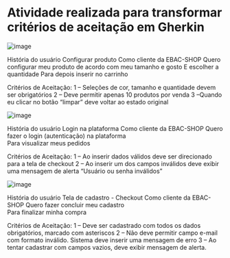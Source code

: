 # Atividade realizada para transformar critérios de aceitação em Gherkin

![image](https://github.com/user-attachments/assets/5f91bba2-933d-4395-b6a2-133653aeef1e)

História do usuário Configurar produto
Como cliente da EBAC-SHOP
Quero configurar meu produto de acordo com meu tamanho e gosto
E escolher a quantidade
Para depois inserir no carrinho

Critérios de Aceitação:
1 – Seleções de cor, tamanho e quantidade devem ser obrigatórios
2 – Deve permitir apenas 10 produtos por venda
3 –Quando eu clicar no botão “limpar” deve voltar ao estado original

 ![image](https://github.com/user-attachments/assets/5635cdf5-b99d-41b6-9fa6-4bf91ce008e5)

História do usuário Login na plataforma
Como cliente da EBAC-SHOP
Quero fazer o login (autenticação) na plataforma  
Para visualizar meus pedidos

Critérios de Aceitação:
1 – Ao inserir dados válidos deve ser direcionado para a tela de checkout
2 – Ao inserir um dos campos inválidos deve exibir uma mensagem de alerta “Usuário ou senha inválidos”

![image](https://github.com/user-attachments/assets/abaa2e50-2a1f-48c1-a9dc-345209f0f132)

História do usuário Tela de cadastro - Checkout
Como cliente da EBAC-SHOP
Quero fazer concluir meu cadastro   
Para finalizar minha compra

Critérios de Aceitação:
1 – Deve ser cadastrado com todos os dados obrigatórios, marcado com asteriscos
2 – Não deve permitir campo e-mail com formato inválido. Sistema deve inserir uma mensagem de erro
3 – Ao tentar cadastrar com campos vazios, deve exibir mensagem de alerta. 
